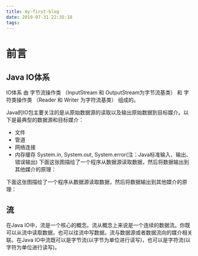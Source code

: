 ```yaml
---
title: my-first-blog
date: 2019-07-31 22:35:18
tags:
---
```


# 前言

## Java IO体系
IO体系 由 
字节流操作类 （InputStream 和 OutputStream为字节流基类） 和 字符类操作类 （Reader 和 Writer 为字符流基类） 组成的。

Java的IO包主要关注的是从原始数据源的读取以及输出原始数据到目标媒介。以下是最典型的数据源和目标媒介：
* 文件
* 管道
* 网络连接
* 内存缓存
System.in, System.out, System.error(注：Java标准输入、输出、错误输出)
下面这张图描绘了一个程序从数据源读取数据，然后将数据输出到其他媒介的原理：

<!--more-->
下面这张图描绘了一个程序从数据源读取数据，然后将数据输出到其他媒介的原理：

## 流
在Java IO中，流是一个核心的概念。流从概念上来说是一个连续的数据流。你既可以从流中读取数据，也可以往流中写数据。流与数据源或者数据流向的媒介相关联。在Java IO中流既可以是字节流(以字节为单位进行读写)，也可以是字符流(以字符为单位进行读写)。